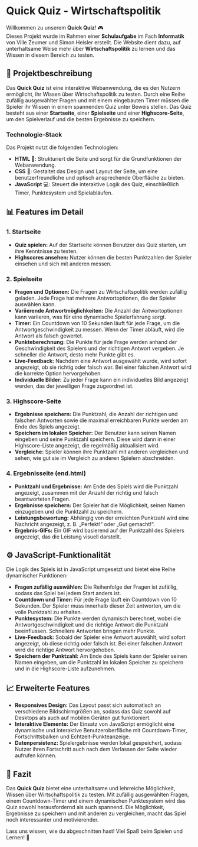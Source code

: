 # Quick Quiz - Wirtschaftspolitik

Willkommen zu unserem **Quick Quiz**! 🎮  
Dieses Projekt wurde im Rahmen einer **Schulaufgabe** im Fach **Informatik** von Ville Zeumer und Simon Heisler erstellt. Die Website dient dazu, auf unterhaltsame Weise mehr über **Wirtschaftspolitik** zu lernen und das Wissen in diesem Bereich zu testen.

## 🚀 Projektbeschreibung

Das **Quick Quiz** ist eine interaktive Webanwendung, die es den Nutzern ermöglicht, ihr Wissen über Wirtschaftspolitik zu testen. Durch eine Reihe zufällig ausgewählter Fragen und mit einem eingebauten Timer müssen die Spieler ihr Wissen in einem spannenden Quiz unter Beweis stellen. Das Quiz besteht aus einer **Startseite**, einer **Spielseite** und einer **Highscore-Seite**, um den Spielverlauf und die besten Ergebnisse zu speichern.

### Technologie-Stack

Das Projekt nutzt die folgenden Technologien:

- **HTML** 📝: Strukturiert die Seite und sorgt für die Grundfunktionen der Webanwendung.
- **CSS** 🎨: Gestaltet das Design und Layout der Seite, um eine benutzerfreundliche und optisch ansprechende Oberfläche zu bieten.
- **JavaScript** 💻: Steuert die interaktive Logik des Quiz, einschließlich Timer, Punktesystem und Spielabläufen.

## 📊 Features im Detail

### 1. **Startseite**
   - **Quiz spielen:** Auf der Startseite können Benutzer das Quiz starten, um ihre Kenntnisse zu testen.
   - **Highscores ansehen:** Nutzer können die besten Punktzahlen der Spieler einsehen und sich mit anderen messen.

### 2. **Spielseite**
   - **Fragen und Optionen:** Die Fragen zu Wirtschaftspolitik werden zufällig geladen. Jede Frage hat mehrere Antwortoptionen, die der Spieler auswählen kann.
   - **Variierende Antwortmöglichkeiten:** Die Anzahl der Antwortoptionen kann variieren, was für eine dynamische Spielerfahrung sorgt.
   - **Timer:** Ein Countdown von 10 Sekunden läuft für jede Frage, um die Antwortgeschwindigkeit zu messen. Wenn der Timer abläuft, wird die Antwort als falsch gewertet.
   - **Punkteberechnung:** Die Punkte für jede Frage werden anhand der Geschwindigkeit des Spielers und der richtigen Antwort vergeben. Je schneller die Antwort, desto mehr Punkte gibt es.
   - **Live-Feedback:** Nachdem eine Antwort ausgewählt wurde, wird sofort angezeigt, ob sie richtig oder falsch war. Bei einer falschen Antwort wird die korrekte Option hervorgehoben.
   - **Individuelle Bilder:** Zu jeder Frage kann ein individuelles Bild angezeigt werden, das der jeweiligen Frage zugeordnet ist.

### 3. **Highscore-Seite**
   - **Ergebnisse speichern:** Die Punktzahl, die Anzahl der richtigen und falschen Antworten sowie die maximal erreichbaren Punkte werden am Ende des Spiels angezeigt.
   - **Speichern im lokalen Speicher:** Der Benutzer kann seinen Namen eingeben und seine Punktzahl speichern. Diese wird dann in einer Highscore-Liste angezeigt, die regelmäßig aktualisiert wird.
   - **Vergleiche:** Spieler können ihre Punktzahl mit anderen vergleichen und sehen, wie gut sie im Vergleich zu anderen Spielern abschneiden.

### 4. **Ergebnisseite (end.html)**
   - **Punktzahl und Ergebnisse:** Am Ende des Spiels wird die Punktzahl angezeigt, zusammen mit der Anzahl der richtig und falsch beantworteten Fragen.
   - **Ergebnisse speichern:** Der Spieler hat die Möglichkeit, seinen Namen einzugeben und die Punktzahl zu speichern.
   - **Leistungsbewertung:** Abhängig von der erreichten Punktzahl wird eine Nachricht angezeigt, z. B. „Perfekt!“ oder „Gut gemacht!“.
   - **Ergebnis-GIFs:** Ein GIF wird basierend auf der Punktzahl des Spielers angezeigt, das die Leistung visuell darstellt.

## ⚙️ JavaScript-Funktionalität

Die Logik des Spiels ist in JavaScript umgesetzt und bietet eine Reihe dynamischer Funktionen:

- **Fragen zufällig auswählen:** Die Reihenfolge der Fragen ist zufällig, sodass das Spiel bei jedem Start anders ist.
- **Countdown und Timer:** Für jede Frage läuft ein Countdown von 10 Sekunden. Der Spieler muss innerhalb dieser Zeit antworten, um die volle Punktzahl zu erhalten.
- **Punktesystem:** Die Punkte werden dynamisch berechnet, wobei die Antwortgeschwindigkeit und die richtige Antwort die Punktzahl beeinflussen. Schnellere Antworten bringen mehr Punkte.
- **Live-Feedback:** Sobald der Spieler eine Antwort auswählt, wird sofort angezeigt, ob diese richtig oder falsch ist. Bei einer falschen Antwort wird die richtige Antwort hervorgehoben.
- **Speichern der Punktzahl:** Am Ende des Spiels kann der Spieler seinen Namen eingeben, um die Punktzahl im lokalen Speicher zu speichern und in die Highscore-Liste aufzunehmen.

## 📈 Erweiterte Features

- **Responsives Design:** Das Layout passt sich automatisch an verschiedene Bildschirmgrößen an, sodass das Quiz sowohl auf Desktops als auch auf mobilen Geräten gut funktioniert.
- **Interaktive Elemente:** Der Einsatz von JavaScript ermöglicht eine dynamische und interaktive Benutzeroberfläche mit Countdown-Timer, Fortschrittsbalken und Echtzeit-Punkteanzeige.
- **Datenpersistenz:** Spielergebnisse werden lokal gespeichert, sodass Nutzer ihren Fortschritt auch nach dem Verlassen der Seite wieder aufrufen können.

## 🎯 Fazit

Das **Quick Quiz** bietet eine unterhaltsame und lehrreiche Möglichkeit, Wissen über Wirtschaftspolitik zu testen. Mit zufällig ausgewählten Fragen, einem Countdown-Timer und einem dynamischen Punktesystem wird das Quiz sowohl herausfordernd als auch spannend. Die Möglichkeit, Ergebnisse zu speichern und mit anderen zu vergleichen, macht das Spiel noch interessanter und motivierender. 

Lass uns wissen, wie du abgeschnitten hast! Viel Spaß beim Spielen und Lernen! 🚀
